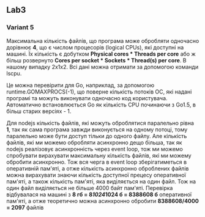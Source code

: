 ## Lab3 
### Variant 5

Максимальна кількість файлів, що програма може обробляти одночасно дорівнює **4**, що є числом процесорів (logical CPUs), які доступні на машині. Їх кількість є добутком **Physical cores * Threads per core** або ж більш розвернуто **Cores per socket * Sockets * Thread(s) per core**. В нашому випадку 2х1х2. Всі дані можна отримати за допомогою команди lscpu.

Це можна перевірити для Go, наприклад, за допомогою runtime.GOMAXPROCS(-1), що поверне кількість потоків ОС, які надані програмі та можуть виконувати одночасно код користувача. Автоматично встановлюється Go як кількість CPU починаючи з Go1.5, в більш старих версіях - 1.

Для nodejs кількість файлів, які можуть оброблятися паралельно рівна **1**, так як сама програма завжди виконується на одному потоці, тому паралельно може бути доступ тільки до одного файлу. Але кількість файлів, які ми можемо обробляти асинхронно дещо більша, так як nodejs реалізовує асинхронність через event loop, тож ми можемо спробувати вирахувати максимальну кількість файлів, які ми можему обробити асинхронно. Тож вся черга в event loop зберігатиметься в оперативній пам'яті, а отже кількість асинхронно оброблених файлів можна вирахувати знаючи кількість доступної прецесу оперативної пам'яті, а також кількість пам'яті, яка виділяється на один файл. Тож на один файл виділяється не більше 4000 байт пам'яті. Перевірка відбувалася на машині з **8 гб = 8*1024*1024 б = 8388608 б** оперативної пам'яті, а отже теоретично можна асинхронно обробити **8388608/4000 = 2097** файлів



